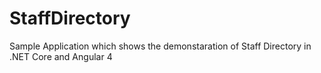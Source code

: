 # StaffDirectory
Sample Application which shows the demonstaration of Staff Directory in .NET Core and Angular 4
